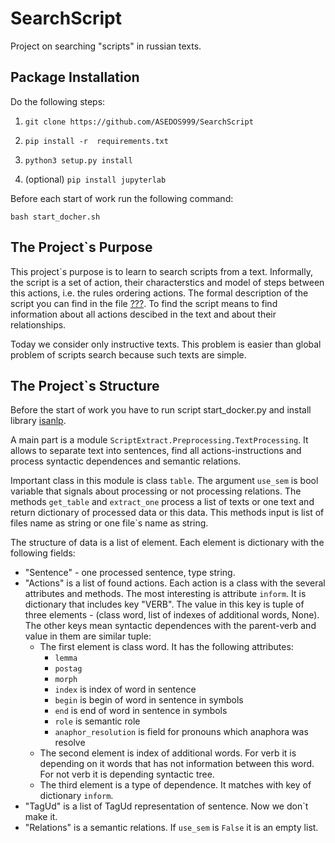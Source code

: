 # SearchScript
Project on searching "scripts" in russian texts.

## Package Installation

Do the following steps:

1. `git clone https://github.com/ASEDOS999/SearchScript`

2. `pip install -r  requirements.txt`

3. `python3 setup.py install`

4. (optional) `pip install jupyterlab`

Before each start of work run the following command:

`bash start_docher.sh`

## The Project`s Purpose

This project`s purpose is to learn to search scripts from a text. Informally, the script is a set of action, their characterstics and model of steps between this actions, i.e. the rules ordering actions. The formal description of the script you can find in the file [???](???). To find the script means to find information about all actions descibed in the text and about their relationships.

Today we consider only instructive texts. This problem is easier than global problem of scripts search because such texts are simple.

## The Project`s Structure

Before the start of work you have to run script start_docker.py and install library [isanlp](https://github.com/IINemo/isanlp).

A main part is a module `ScriptExtract.Preprocessing.TextProcessing`. It allows to separate text into sentences, find all actions-instructions and process syntactic dependences and semantic relations.

Important class in this module is class `table`. The argument `use_sem` is bool variable that signals about processing or not processing relations. The methods `get_table` and `extract_one` process a list of texts or one text and return dictionary of processed data or this data. This methods input is list of files name as string or one file`s name as string.

The structure of data is a list of element. Each element is dictionary with the following fields:

* "Sentence" - one processed sentence, type string.
* "Actions" is a list of found actions. Each action is a class with the several attributes and methods. The most interesting is attribute `inform`. It is dictionary that includes key "VERB". The value in this key is tuple of three elements - (class word, list of indexes of additional words, None). The other keys mean syntactic dependences with the parent-verb and value in them are similar tuple:
    * The first element is class word. It has the following attributes:
        * `lemma`
        * `postag`
        * `morph`
        * `index` is index of word in sentence
        * `begin` is begin of word in sentence in symbols
        * `end` is end of word in sentence in symbols
        * `role` is semantic role
        * `anaphor_resolution` is field for pronouns which anaphora was resolve
    * The second element is index of additional words. For verb it is depending on it words that has not information between this word. For not verb it is depending syntactic tree.
    * The third element is a type of dependence. It matches with key of dictionary `inform`.
* "TagUd" is a list of TagUd representation of sentence. Now we don`t make it.
* "Relations" is a semantic relations. If `use_sem` is `False` it is an empty list.

